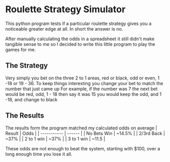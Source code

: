 # Roulette Strategy Simulator
This python program tests if a particular roulette strategy gives you a noticeable greater edge at all. In short the answer is no.

After manually calculating the odds in a spreadsheet it still didn't make tangible sense to me so I decided to write this little program to play the games for me.

## The Strategy
Very simply you bet on the three 2 to 1 areas, red or black, odd or even, 1 -18 or 19 - 36.
To keep things interesting you change your bet to match the number that just came up
For example, if the number was 7 the next bet would be red, odd, 1 - 18
then say it was 15 you would keep the odd, and  1 -18, and change to black

## The Results
The results form the program matched my calculated odds on average
| Result      | Odds   |
| ----------- | ------ |
| No Bets Win | ~14.5% |
| 2/3rd Back  | ~37%   |
| 2 to 1 win  | ~37%   |
| 3 to 1 win  | ~11.5  |

These odds are not enough to beat the system, starting with $100, over a long enough time you lose it all.


